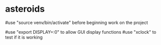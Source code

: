 # asteroids

#use "source venv/bin/activate" before beginning work on the project

#use "export DISPLAY=:0" to allow GUI display functions 
#use "xclock" to test if it is working
